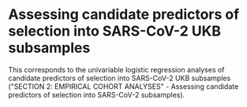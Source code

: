# Assessing candidate predictors of selection into SARS-CoV-2 UKB subsamples

This corresponds to the univariable logistic regression analyses of candidate predictors of selection into SARS-CoV-2 UKB subsamples 
("SECTION 2: EMPIRICAL COHORT ANALYSES" - Assessing candidate predictors of selection into SARS-CoV-2 subsamples). 
